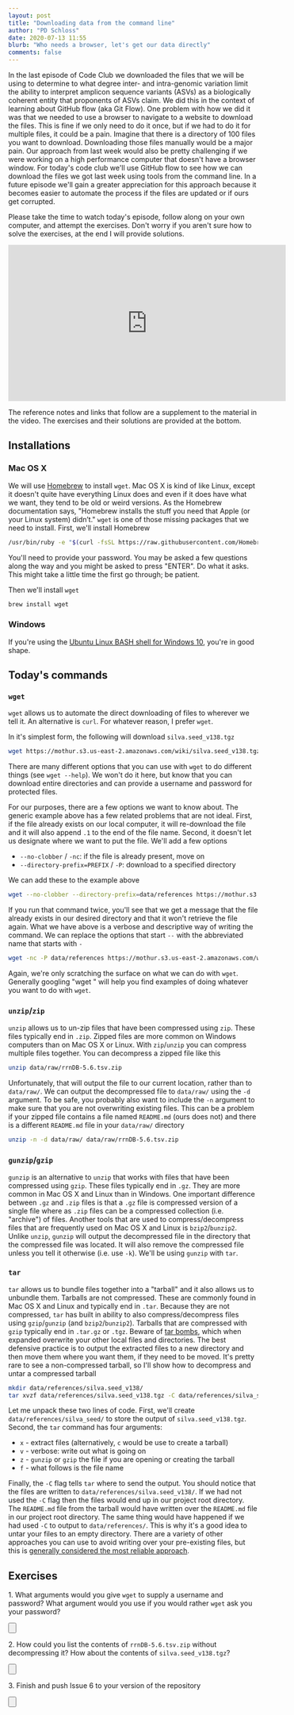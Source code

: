 ```yaml
---
layout: post
title: "Downloading data from the command line"
author: "PD Schloss"
date: 2020-07-13 11:55
blurb: "Who needs a browser, let's get our data directly"
comments: false
---
```


In the last episode of Code Club we downloaded the files that we will be using to determine to what degree inter- and intra-genomic variation limit the ability to interpret amplicon sequence variants (ASVs) as a biologically coherent entity that proponents of ASVs claim. We did this in the context of learning about GitHub flow (aka Git Flow). One problem with how we did it was that we needed to use a browser to navigate to a website to download the files. This is fine if we only need to do it once, but if we had to do it for multiple files, it could be a pain. Imagine that there is a directory of 100 files you want to download. Downloading those files manually would be a major pain. Our approach from last week would also be pretty challenging if we were working on a high performance computer that doesn't have a browser window. For today's code club we'll use GitHub flow to see how we can download the files we got last week using tools from the command line. In a future episode we'll gain a greater appreciation for this approach because it becomes easier to automate the process if the files are updated or if ours get corrupted.

Please take the time to watch today's episode, follow along on your own computer, and attempt the exercises. Don't worry if you aren't sure how to solve the exercises, at the end I will provide solutions.

<iframe style="margin: 0 auto;display:block;" width="560" height="315" src="https://www.youtube.com/embed/vldQ_oV6b70" frameborder="0" allow="accelerometer; autoplay; encrypted-media; gyroscope; picture-in-picture" allowfullscreen></iframe>

The reference notes and links that follow are a supplement to the material in the video. The exercises and their solutions are provided at the bottom.


## Installations

### Mac OS X

We will use [Homebrew](https://brew.sh) to install `wget`. Mac OS X is kind of like Linux, except it doesn't quite have everything Linux does and even if it does have what we want, they tend to be old or weird versions. As the Homebrew documentation says, "Homebrew installs the stuff you need that Apple (or your Linux system) didn’t." `wget` is one of those missing packages that we need to install. First, we'll install Homebrew

```bash
/usr/bin/ruby -e "$(curl -fsSL https://raw.githubusercontent.com/Homebrew/install/master/install)"
```

You'll need to provide your password. You may be asked a few questions along the way and you might be asked to press "ENTER". Do what it asks. This might take a little time the first go through; be patient.

Then we'll install `wget`

```bash
brew install wget
```

### Windows

If you're using the [Ubuntu Linux BASH shell for Windows 10](https://itsfoss.com/install-bash-on-windows/), you're in good shape.


## Today's commands

### `wget`

`wget` allows us to automate the direct downloading of files to wherever we tell it. An alternative is `curl`. For whatever reason, I prefer `wget`.

In it's simplest form, the following will download `silva.seed_v138.tgz`

```bash
wget https://mothur.s3.us-east-2.amazonaws.com/wiki/silva.seed_v138.tgz
```

There are many different options that you can use with `wget` to do different things (see `wget --help`). We won't do it here, but know that you can download entire directories and can provide a username and password for protected files.

For our purposes, there are a few options we want to know about. The generic example above has a few related problems that are not ideal. First, if the file already exists on our local computer, it will re-download the file and it will also append `.1` to the end of the file name. Second, it doesn't let us designate where we want to put the file. We'll add a few options

* `--no-clobber` / `-nc`:  if the file is already present, move on
* `--directory-prefix=PREFIX` / `-P`:	download to a specified directory


We can add these to the example above

```bash
wget --no-clobber --directory-prefix=data/references https://mothur.s3.us-east-2.amazonaws.com/wiki/silva.seed_v138.tgz
```

If you run that command twice, you'll see that we get a message that the file already exists in our desired directory and that it won't retrieve the file again. What we have above is a verbose and descriptive way of writing the command. We can replace the options that start `--` with the abbreviated name that starts with `-`

```bash
wget -nc -P data/references https://mothur.s3.us-east-2.amazonaws.com/wiki/silva.seed_v138.tgz
```

Again, we're only scratching the surface on what we can do with `wget`. Generally googling "wget <what do you want to do>" will help you find examples of doing whatever you want to do with `wget`.


### `unzip`/`zip`

`unzip` allows us to un-zip files that have been compressed using `zip`. These files typically end in `.zip`. Zipped files are more common on Windows computers than on Mac OS X or Linux. With `zip`/`unzip` you can compress multiple files together. You can decompress a zipped file like this

```BASH
unzip data/raw/rrnDB-5.6.tsv.zip
```

Unfortunately, that will output the file to our current location, rather than to `data/raw/`. We can output the decompressed file to `data/raw/` using the `-d` argument. To be safe, you probably also want to include the `-n` argument to make sure that you are not overwriting existing files. This can be a problem if your zipped file contains a file named `README.md` (ours does not) and there is a different `README.md` file in your `data/raw/` directory

```BASH
unzip -n -d data/raw/ data/raw/rrnDB-5.6.tsv.zip
```


### `gunzip`/`gzip`

`gunzip` is an alternative to `unzip` that works with files that have been compressed using `gzip`. These files typically end in `.gz`. They are more common in Mac OS X and Linux than in Windows. One important difference between `.gz` and `.zip` files is that a `.gz` file is compressed version of a single file where as `.zip` files can be a compressed collection (i.e. "archive") of files. Another tools that are used to compress/decompress files that are frequently used on Mac OS X and Linux is `bzip2`/`bunzip2`. Unlike `unzip`, `gunzip` will output the decompressed file in the directory that the compressed file was located. It will also remove the compressed file unless you tell it otherwise (i.e. use `-k`). We'll be using `gunzip` with `tar`.


### `tar`

`tar` allows us to bundle files together into a "tarball" and it also allows us to unbundle them. Tarballs are not compressed. These are commonly found in Mac OS X and Linux and typically end in `.tar`. Because they are not compressed, `tar` has built in ability to also compress/decompress files using `gzip`/`gunzip` (and `bzip2`/`bunzip2`). Tarballs that are compressed with `gzip` typically end in `.tar.gz` or `.tgz`. Beware of [tar bombs](https://en.wikipedia.org/wiki/Tar_(computing)#Tarbomb), which when expanded overwrite your other local files and directories. The best defensive practice is to output the extracted files to a new directory and then move them where you want them, if they need to be moved. It's pretty rare to see a non-compressed tarball, so I'll show how to decompress and untar a compressed tarball

```BASH
mkdir data/references/silva.seed_v138/
tar xvzf data/references/silva.seed_v138.tgz -C data/references/silva_seed/
```

Let me unpack these two lines of code. First, we'll create `data/references/silva_seed/` to store the output of `silva.seed_v138.tgz`. Second, the `tar` command has four arguments:

* `x` - extract files (alternatively, `c` would be use to create a tarball)
* `v` - verbose: write out what is going on
* `z` - `gunzip` or `gzip` the file if you are opening or creating the tarball
* `f` - what follows is the file name

Finally, the `-C` flag tells `tar` where to send the output. You should notice that the files are written to `data/references/silva.seed_v138/`. If we had not used the `-C` flag then the files would end up in our project root directory. The `README.md` file from the tarball would have written over the `README.md` file in our project root directory. The same thing would have happened if we had used `-C` to output to `data/references/`. This is why it's a good idea to untar your files to an empty directory. There are a variety of other approaches you can use to avoid writing over your pre-existing files, but this is [generally considered the most reliable approach](http://www.linfo.org/tarbomb.html).


## Exercises

1\. What arguments would you give `wget` to supply a username and password? What argument would you use if you would rather `wget` ask you your password?

<input type="button" class="hideshow">
<div markdown="1" style="display:none;">
```
--user=USER                 set both ftp and http user to USER
--password=PASS             set both ftp and http password to PASS
--ask-password              prompt for passwords
```
</div>

2\. How could you list the contents of `rrnDB-5.6.tsv.zip` without decompressing it? How about the contents of `silva.seed_v138.tgz`?

<input type="button" class="hideshow">
<div markdown="1" style="display:none;">
Zip file...

```BASH
unzip -l data/raw/rrnDB-5.6.tsv.zip
```

Tarball...

```BASH
tar tvf data/references/silva.seed_v138.tgz
```
</div>


3\. Finish and push Issue 6 to your version of the repository

<input type="button" class="hideshow">
<div markdown="1" style="display:none;">
</div>
